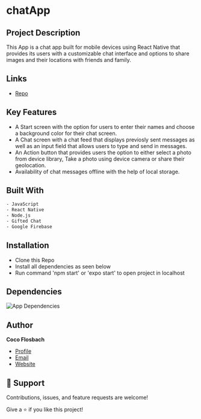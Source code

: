 # chatApp

## Project Description

This App is a chat app built for mobile devices using React Native that provides its users with a customizable chat interface and options to share images and their locations with friends and family.

## Links

- [Repo](https://github.com/Cocoflosbach/chatApp> "<chatApp> Repo")


## Key Features

- A Start screen with the option for users to enter their names and choose a background color for their chat screen.
- A Chat screen with a chat feed that displays previosly sent messages as well as an input field that allows users to type and send in messages.
- An Action button that provides users the option to either select a photo from device library, Take a photo using device camera or share their geolocation.
- Availability of chat messages offline with the help of local storage.


## Built With

```bash
- JavaScript
- React Native
- Node.js
- Gifted Chat
- Google Firebase 
```

## Installation

- Clone this Repo
- Install all dependencies as seen below
- Run command 'npm start' or 'expo start' to open project in localhost


## Dependencies

![App Dependencies](https://i.imgur.com/oro7WbC.png)


## Author

**Coco Flosbach**

- [Profile](https://github.com/Cocoflosbach "Coco Flosbach")
- [Email](mailto:cocoflosbach@theasnbrand.com?subject=Hi "Hi!")
- [Website](https://cocoflosbach.github.io/Portfolio-site/ "Welcome")

## 🤝 Support

Contributions, issues, and feature requests are welcome!

Give a ⭐️ if you like this project!
